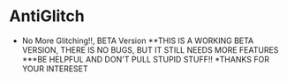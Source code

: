 # AntiGlitch
- No More Glitching!!, BETA Version
**THIS IS A WORKING BETA VERSION, THERE IS NO BUGS, BUT IT STILL NEEDS MORE FEATURES
***BE HELPFUL AND DON'T PULL STUPID STUFF!!
*THANKS FOR YOUR INTERESET
